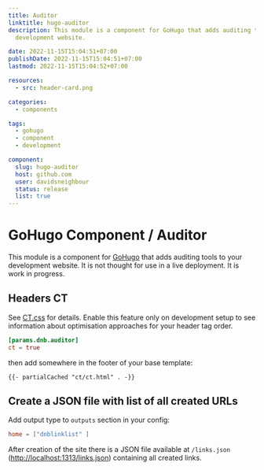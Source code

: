 ```yaml
---
title: Auditor
linktitle: hugo-auditor
description: This module is a component for GoHugo that adds auditing tools to your
  development website.

date: 2022-11-15T15:04:51+07:00
publishDate: 2022-11-15T15:04:51+07:00
lastmod: 2022-11-15T15:04:52+07:00

resources:
  - src: header-card.png

categories:
  - components

tags:
  - gohugo
  - component
  - development

component:
  slug: hugo-auditor
  host: github.com
  user: davidsneighbour
  status: release
  list: true
---
```


# GoHugo Component / Auditor

This module is a component for [GoHugo](https://gohugo.io) that adds auditing tools to your development website. It is not thought for use in a live deployment. It is work in progress.

## Headers CT

See [CT.css](https://github.com/csswizardry/ct) for details. Enable this feature only on development setup to see information about optimisation approaches for your header tag order.

```toml
[params.dnb.auditor]
ct = true
```

then add somewhere in the footer of your base template:

```gotemplate
{{- partialCached "ct/ct.html" . -}}
```

## Create a JSON file with list of all created URLs

Add output type to `outputs` section in your config:

```toml
home = ["dnblinklist" ]
```

After creation of the site there is a JSON file available at `/links.json` ([http://localhost:1313/links.json](http://localhost:1313/links.json)) containing all created links.
